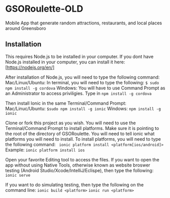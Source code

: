 # GSORoulette-OLD
Mobile App that generate random attractions, restaurants, and local places around Greensboro 

## Installation
 
This requires Node.js to be installed in your computer. If you dont have Node.js installed in your computer, you can install it here:
[https://nodejs.org/en/]

After installation of Node.js, you will need to type the following command:
  Mac/Linux/Ubuntu: In terminal, you will need to type the following: `$ sudo npm install -g cordova`
  Windows: You will have to use Command Prompt as an Administrator to access priviligies. Type in `npm install -g cordova`
  
Then install Ionic in the same Terminal/Command Prompt:
  Mac/Linuc/Ubuntu: `$sudo npm install -g ionic`
  Windows: `npm install -g ionic`
  
Clone or fork this project as you wish. You will need to use the Terminal/Command Prompt to install platforms. Make sure it is pointing to the root of the directory of GSORoulette. You will need to tell ionic what platforms you will need to install. To install platforms, you will need to type the following command: 
 ` ionic platform install <platform[ios/android]>`
  Example: `ionic platform install ios`
  
Open your favorite Editing tool to access the files. If you want to open the app without using Native Tools, otherwise known as website broswer testing (Android Studio/Xcode/IntelliJ/Eclispe), then type the following:
`ionic serve`
  
If you want to do simulating testing, then type the following on the command line:
  `ionic build <platform>`
  `ionic run <platform>`
  
